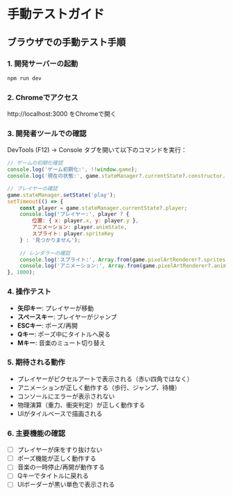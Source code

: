 
# 手動テストガイド

## ブラウザでの手動テスト手順

### 1. 開発サーバーの起動
```bash
npm run dev
```

### 2. Chromeでアクセス
http://localhost:3000 をChromeで開く

### 3. 開発者ツールでの確認
DevTools (F12) → Console タブを開いて以下のコマンドを実行：

```javascript
// ゲームの初期化確認
console.log('ゲーム初期化:', !!window.game);
console.log('現在の状態:', game.stateManager?.currentState?.constructor.name);

// プレイヤーの確認
game.stateManager.setState('play');
setTimeout(() => {
    const player = game.stateManager.currentState?.player;
    console.log('プレイヤー:', player ? {
        位置: { x: player.x, y: player.y },
        アニメーション: player.animState,
        スプライト: player.spriteKey
    } : '見つかりません');
    
    // レンダラーの確認
    console.log('スプライト:', Array.from(game.pixelArtRenderer?.sprites.keys() || []));
    console.log('アニメーション:', Array.from(game.pixelArtRenderer?.animations.keys() || []));
}, 1000);
```

### 4. 操作テスト
- **矢印キー**: プレイヤーが移動
- **スペースキー**: プレイヤーがジャンプ
- **ESCキー**: ポーズ/再開
- **Qキー**: ポーズ中にタイトルへ戻る
- **Mキー**: 音楽のミュート切り替え

### 5. 期待される動作
- プレイヤーがピクセルアートで表示される（赤い四角ではなく）
- アニメーションが正しく動作する（歩行、ジャンプ、待機）
- コンソールにエラーが表示されない
- 物理演算（重力、衝突判定）が正しく動作する
- UIがタイルベースで描画される

### 6. 主要機能の確認
- [ ] プレイヤーが床をすり抜けない
- [ ] ポーズ機能が正しく動作する
- [ ] 音楽の一時停止/再開が動作する
- [ ] Qキーでタイトルに戻れる
- [ ] UIボーダーが黒い単色で表示される

